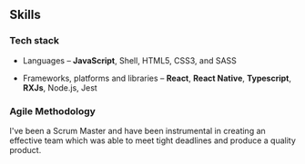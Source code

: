 ## Skills

### Tech stack

- Languages – **JavaScript**, Shell, HTML5, CSS3, and SASS

- Frameworks, platforms and libraries  – **React**, **React Native**, **Typescript**, **RXJs**, Node.js, Jest

### Agile Methodology

I've been a Scrum Master and have been instrumental in creating an effective team which was able to meet tight deadlines and produce a quality product.

